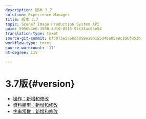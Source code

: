 ```yaml
---
description: 版本 3.7
solution: Experience Manager
title: 版本 3.7
topic: Scene7 Image Production System API
uuid: 5056b4e6-3900-4d10-8515-97c31ac05e54
translation-type: tm+mt
source-git-commit: bf5873e5a6bdb859e19b15584ba85e9c106f853b
workflow-type: tm+mt
source-wordcount: '17'
ht-degree: 11%

---
```



# 3.7版{#version}

* [操作：新增和修改](r-3-7-operations.md)
* [資料類型：新增和修改](r-3-7-types.md)
* [字串常數：新增和修改](r-3-7-string-constants.md)
